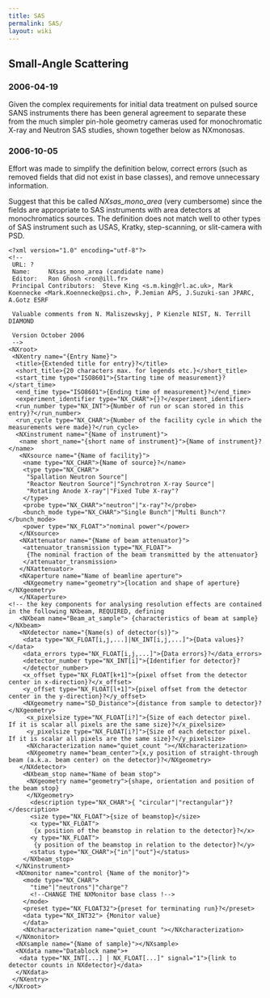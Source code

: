 ```yaml
---
title: SAS
permalink: SAS/
layout: wiki
---
```


Small-Angle Scattering
----------------------

### 2006-04-19

Given the complex requirements for initial data treatment on pulsed
source SANS instruments there has been general agreement to separate
these from the much simpler pin-hole geometry cameras used for
monochromatic X-ray and Neutron SAS studies, shown together below as
NXmonosas.

### 2006-10-05

Effort was made to simplify the definition below, correct errors (such
as removed fields that did not exist in base classes), and remove
unnecessary information.

Suggest that this be called *NXsas\_mono\_area* (very cumbersome) since
the fields are appropriate to SAS instruments with area detectors at
monochromatics sources. The definition does not match well to other
types of SAS instrument such as USAS, Kratky, step-scanning, or
slit-camera with PSD.

    <?xml version="1.0" encoding="utf-8"?>
    <!--
     URL: ?
     Name:     NXsas_mono_area (candidate name)
     Editor:   Ron Ghosh <ron@ill.fr>
     Principal Contributors:  Steve King <s.m.king@rl.ac.uk>, Mark Koennecke <Mark.Koennecke@psi.ch>, P.Jemian APS, J.Suzuki-san JPARC, A.Gotz ESRF 

     Valuable comments from N. Maliszewskyj, P Kienzle NIST, N. Terrill DIAMOND

     Version October 2006
     -->
    <NXroot>
     <NXentry name="{Entry Name}">
      <title>{Extended title for entry}?</title>
      <short_title>{20 characters max. for legends etc.}</short_title>
      <start_time type="ISO8601">{Starting time of measurement}?</start_time>
      <end_time type="ISO8601">{Ending time of measurement}?</end_time>
      <experiment_identifier type="NX_CHAR">{}?</experiment_identifier>
      <run_number type="NX_INT">{Number of run or scan stored in this entry}?</run_number>
      <run_cycle type="NX_CHAR">{Number of the facility cycle in which the measurements were made}?</run_cycle>
      <NXinstrument name="{Name of instrument}">
       <name short_name="{short name of instrument}">{Name of instrument}?</name>
       <NXsource name="{Name of facility}">
        <name type="NX_CHAR">{Name of source}?</name>
        <type type="NX_CHAR">
         "Spallation Neutron Source"|
         "Reactor Neutron Source"|"Synchrotron X-ray Source"|
         "Rotating Anode X-ray"|"Fixed Tube X-ray"?
        </type>
        <probe type="NX_CHAR">"neutron"|"x-ray"?</probe>
        <bunch_mode type="NX_CHAR">"Single Bunch"|"Multi Bunch"?</bunch_mode>
        <power type="NX_FLOAT">"nominal power"</power>
       </NXsource>
       <NXattenuator name="{Name of beam attenuator}">
        <attenuator_transmission type="NX_FLOAT">
         {The nominal fraction of the beam transmitted by the attenuator}
        </attenuator_transmission>
       </NXattenuator>
       <NXaperture name="Name of beamline aperture">
        <NXgeometry name="geometry">{location and shape of aperture}</NXgeometry>
       </NXaperture>
    <!-- the key components for analysing resolution effects are contained in the following NXbeam, REQUIRED, defining 
       <NXbeam name="Beam_at_sample"> {characteristics of beam at sample}</NXbeam>
       <NXdetector name="{Name(s) of detector(s)}">
        <data type="NX_FLOAT[i,j,...]|NX_INT[i,j,...]">{Data values}?</data>
        <data_errors type="NX_FLOAT[i,j,...]">{Data errors}?</data_errors>
        <detector_number type="NX_INT[i]">{Identifier for detector}?
        </detector_number>
        <x_offset type="NX_FLOAT[k+1]">{pixel offset from the detector center in x-direction}?</x_offset>
        <y_offset type="NX_FLOAT[l+1]">{pixel offset from the detector center in the y-direction}?</y_offset>
        <NXgeometry name="SD_Distance">{distance from sample to detector}?</NXgeometry>
         <x_pixelsize type="NX_FLOAT[i?]">{Size of each detector pixel.  If it is scalar all pixels are the same size}?</x_pixelsize>
         <y_pixelsize type="NX_FLOAT[i?]">{Size of each detector pixel.  If it is scalar all pixels are the same size}?</y_pixelsize>
         <NXcharacterization name="quiet_count "></NXcharacterization>
         <NXgeometry name="beam_center">{x,y position of straight-through beam (a.k.a. beam center) on the detector}?</NXgeometry>
       </NXdetector>
        <NXbeam_stop name="Name of beam stop">
         <NXgeometry name="geometry">{shape, orientation and position of the beam stop}
         </NXgeometry>
          <description type="NX_CHAR">{ "circular"|"rectangular"}?</description>
          <size type="NX_FLOAT">{size of beamstop}</size>
          <x type="NX_FLOAT">
           {x position of the beamstop in relation to the detector}?</x>
          <y type="NX_FLOAT">
           {y position of the beamstop in relation to the detector}?</y>
          <status type="NX_CHAR">{"in"|"out"}</status>
        </NXbeam_stop>
      </NXinstrument>
      <NXmonitor name="control {Name of the monitor}">
        <mode type="NX_CHAR">
          "time"|"neutrons"|"charge"?
          <!--CHANGE THE NXMonitor base class !-->
        </mode>
        <preset type="NX_FLOAT32">{preset for terminating run}?</preset>
        <data type="NX_INT32"> {Monitor value}
        </data>
        <NXcharacterization name="quiet_count "></NXcharacterization>
      </NXmonitor>
      <NXsample name="{Name of sample}"></NXsample>
      <NXdata name="Datablock name">+
       <data type="NX_INT[...] | NX_FLOAT[...]" signal="1">{link to detector counts in NXdetector}</data>
      </NXdata>
     </NXentry>
    </NXroot>
